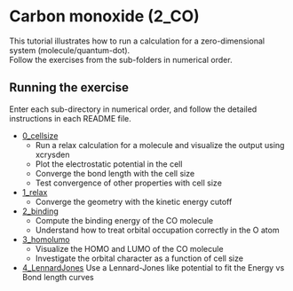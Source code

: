 # Carbon monoxide (2_CO)
This tutorial illustrates how to run a calculation for a zero-dimensional system (molecule/quantum-dot).  
Follow the exercises from the sub-folders in numerical order.

## Running the exercise
  Enter each sub-directory in numerical order, and follow the detailed instructions in each README file.
  - [0_cellsize](0_cellsize) 
    - Run a relax calculation for a molecule and visualize the output using xcrysden
    - Plot the electrostatic potential in the cell
    - Converge the bond length with the cell size
    - Test convergence of other properties with cell size
  - [1_relax](1_relax)
    - Converge the geometry with the kinetic energy cutoff
  - [2_binding](2_binding)
    - Compute the binding energy of the CO molecule
    - Understand how to treat orbital occupation correctly in the O atom
  - [3_homolumo](3_homolumo)
    - Visualize the HOMO and LUMO of the CO molecule 
    - Investigate the orbital character as a function of cell size
  - [4_LennardJones](4_LennardJones) Use a Lennard-Jones like potential to fit the Energy vs Bond length curves

